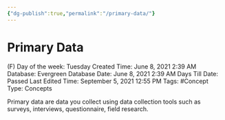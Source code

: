 ```yaml
---
{"dg-publish":true,"permalink":"/primary-data/"}
---
```


# Primary Data

(F) Day of the week: Tuesday
Created Time: June 8, 2021 2:39 AM
Database: Evergreen Database
Date: June 8, 2021 2:39 AM
Days Till Date: Passed
Last Edited Time: September 5, 2021 12:55 PM
Tags: #Concept
Type: Concepts

Primary data are data you collect using data collection tools such as surveys, interviews, questionnaire, field research.